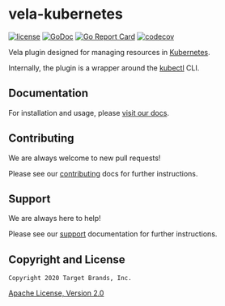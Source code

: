 # vela-kubernetes

[![license](https://img.shields.io/crates/l/gl.svg)](../LICENSE)
[![GoDoc](https://godoc.org/github.com/go-vela/vela-kubernetes?status.svg)](https://godoc.org/github.com/go-vela/vela-kubernetes)
[![Go Report Card](https://goreportcard.com/badge/go-vela/vela-kubernetes)](https://goreportcard.com/report/go-vela/vela-kubernetes)
[![codecov](https://codecov.io/gh/go-vela/vela-kubernetes/branch/main/graph/badge.svg)](https://codecov.io/gh/go-vela/vela-kubernetes)

Vela plugin designed for managing resources in [Kubernetes](https://kubernetes.io/).

Internally, the plugin is a wrapper around the [kubectl](https://kubernetes.io/docs/reference/kubectl/overview/) CLI.

## Documentation

For installation and usage, please [visit our docs](https://go-vela.github.io/docs).

## Contributing

We are always welcome to new pull requests!

Please see our [contributing](CONTRIBUTING.md) docs for further instructions.

## Support

We are always here to help!

Please see our [support](SUPPORT.md) documentation for further instructions.

## Copyright and License

```
Copyright 2020 Target Brands, Inc.
```

[Apache License, Version 2.0](../LICENSE)
